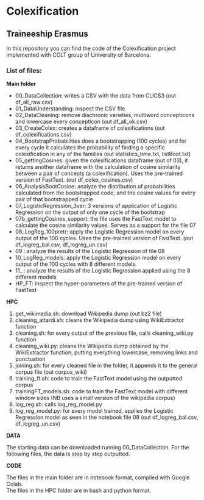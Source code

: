 # Colexification
## Traineeship Erasmus

In this repository you can find the code of the Colexification project implemented with COLT group of University of Barcelona.

### List of files:

**Main folder** <br/>
* 00_DataCollection: writes a CSV with the data from CLICS3 (out df_all_raw.csv) <br/>
* 01_DataUnderstanding: inspect the CSV file <br/>
* 02_DataCleaning: remove diachronic varieties, multiword concepticons and lowercase every concepticon (out df_all_ok.csv) <br/>
* 03_CreateColex: creates a dataframe of colexifications (out df_colexifications.csv) <br/>
* 04_BootstrapProbabilities does a bootstrapping (100 cycles) and for every cycle it calculates the probability of finding a specific colexification in any of the families (out statistics_time.txt, listBoot.txt) <br/>
* 05_gettingCosines: given the colexifications dataframe (out of 03), it returns another dataframe with the calculation of cosine similarity between a pair of concepts (a colexification). Uses the pre-trained version of FastText. (out df_colex_cosines.csv) <br/>
* 06_AnalysisBootCosine: analyze the distribution of probabilities calculated from the bootstrapped code, and the cosine values for every pair of that bootstrapped cycle <br/>
* 07_LogisticRegression_3ver: 3 versions of application of Logistic Regression on the output of only one cycle of the bootstrap <br/>
* 07b_gettingCosines_support: the file uses the FastText model to calculate the cosine similarity values. Serves as a support for the file 07 <br/>
* 08_LogReg_100pretr: apply the Logistic Regression model on every output of the 100 cycles. Uses the pre-trained version of FastText. (out df_logreg_bal.csv, df_logreg_un.csv) <br/>
* 09 : analyze the results of the Logistic Regression of file 08
* 10_LogReg_models: apply the Logistic Regression model on every output of the 100 cycles with 8 different models. 
* 11_ : analyze the results of the Logistic Regression applied using the 8 different models
* HP_FT: inspect the hyper-parameters of the pre-trained version of FastText 

**HPC**
1. get_wikimedia.sh: download Wikipedia dump (out bz2 file)
2. cleaning_attardi.sh: cleans the Wikipedia dump using WikiExtractor function
3. cleaning.sh: for every output of the previous file, calls cleaning_wiki.py function
4. cleaning_wiki.py: cleans the Wikipedia dump obtained by the WikiExtractor function, putting everything lowercase, removing links and punctuation
5. joining.sh: for every cleaned file in the folder, it appends it to the general corpus file (out corpus_wiki)
6. training_ft.sh: code to train the FastText model using the outputted corpus
7. trainingFT_models.sh: code to train the FastText model with different window sizes (NB uses a small version of the wikipedia corpus)
8. log_reg.sh: calls log_reg_model.py
9. log_reg_model.py: for every model trained, applies the Logistic Regression model as seen in the notebook file 08 (out df_logreg_bal.csv, df_logreg_un.csv)


**DATA**

The starting data can be downloaded running 00_DataCollection. For the following files, the data is step by step outputted.

**CODE**

The files in the main folder are in notebook format, compiled with Google Colab. <br/>
The files in the HPC folder are in bash and python format.


